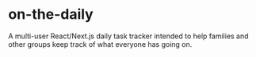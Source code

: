 # on-the-daily

A multi-user React/Next.js daily task tracker intended to help families and other groups keep track of what everyone has going on.
